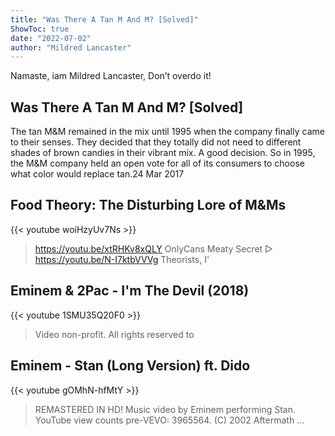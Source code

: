 ```yaml
---
title: "Was There A Tan M And M? [Solved]"
ShowToc: true 
date: "2022-07-02"
author: "Mildred Lancaster" 
---
```


Namaste, iam Mildred Lancaster, Don’t overdo it!
## Was There A Tan M And M? [Solved]
 The tan M&M remained in the mix until 1995 when the company finally came to their senses. They decided that they totally did not need to different shades of brown candies in their vibrant mix. A good decision. So in 1995, the M&M company held an open vote for all of its consumers to choose what color would replace tan.24 Mar 2017

## Food Theory: The Disturbing Lore of M&Ms
{{< youtube woiHzyUv7Ns >}}
>https://youtu.be/xtRHKv8xQLY OnlyCans Meaty Secret ▻ https://youtu.be/N-I7ktbVVVg Theorists, I'

## Eminem & 2Pac - I'm The Devil (2018)
{{< youtube 1SMU35Q20F0 >}}
>Video non-profit. All rights reserved to 

## Eminem - Stan (Long Version) ft. Dido
{{< youtube gOMhN-hfMtY >}}
>REMASTERED IN HD! Music video by Eminem performing Stan. YouTube view counts pre-VEVO: 3965564. (C) 2002 Aftermath ...

